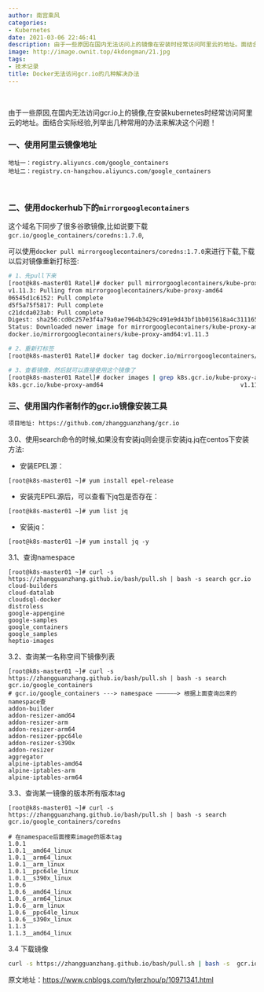 ```yaml
---
author: 南宫乘风
categories:
- Kubernetes
date: 2021-03-06 22:46:41
description: 由于一些原因在国内无法访问上的镜像在安装时经常访问阿里云的地址。面结合实际经验列举出几种常用的办法来解决这个问题！一、使用阿里云镜像地址地址一：地址二：二、使用下的这个域名下同步了很多谷歌镜像比如说要。。。。。。。
image: http://image.ownit.top/4kdongman/21.jpg
tags:
- 技术记录
title: Docker无法访问gcr.io的几种解决办法
---
```


<!--more-->

 

由于一些原因,在国内无法访问gcr.io上的镜像,在安装kubernetes时经常访问阿里云的地址。面结合实际经验,列举出几种常用的办法来解决这个问题！

### 一、使用阿里云镜像地址

```
地址一：registry.aliyuncs.com/google_containers
地址二：registry.cn-hangzhou.aliyuncs.com/google_containers
```

 

### 二、使用dockerhub下的`mirrorgooglecontainers`

​ 这个域名下同步了很多谷歌镜像,比如说要下载`gcr.io/google_containers/coredns:1.7.0`,

可以使用`docker pull mirrorgooglecontainers/coredns:1.7.0`来进行下载,下载以后对镜像重新打标签:

```bash
# 1、先pull下来
[root@k8s-master01 Ratel]# docker pull mirrorgooglecontainers/kube-proxy-amd64:v1.11.3
v1.11.3: Pulling from mirrorgooglecontainers/kube-proxy-amd64
06545d1c6152: Pull complete 
d5f5a75f5817: Pull complete 
c21dcda023ab: Pull complete 
Digest: sha256:cd0c257e3f4a79a0ae7964b3429c491e9d43bf1bb015618a4c311165d3915b7b
Status: Downloaded newer image for mirrorgooglecontainers/kube-proxy-amd64:v1.11.3
docker.io/mirrorgooglecontainers/kube-proxy-amd64:v1.11.3

# 2、重新打标签
[root@k8s-master01 Ratel]# docker tag docker.io/mirrorgooglecontainers/kube-proxy-amd64:v1.11.3   k8s.gcr.io/kube-proxy-amd64:v1.11.3

# 3、查看镜像，然后就可以直接使用这个镜像了
[root@k8s-master01 Ratel]# docker images | grep k8s.gcr.io/kube-proxy-amd64
k8s.gcr.io/kube-proxy-amd64                                       v1.11.3   be5a6e1ecfa6   2 years ago     97.8MB
```

### 三、使用国内作者制作的gcr.io镜像安装工具

```bash
项目地址: https://github.com/zhangguanzhang/gcr.io
```

3.0、使用search命令的时候,如果没有安装jq则会提示安装jq.jq在centos下安装方法:

 -    安装EPEL源：

```
[root@k8s-master01 ~]# yum install epel-release
```

 -    安装完EPEL源后，可以查看下jq包是否存在：

```
[root@k8s-master01 ~]# yum list jq
```

 -    安装jq：

```
[root@k8s-master01 ~]# yum install jq -y
```

3.1、查询namespace

```
[root@k8s-master01 ~]# curl -s https://zhangguanzhang.github.io/bash/pull.sh | bash -s search gcr.io
cloud-builders
cloud-datalab
cloudsql-docker
distroless
google-appengine
google-samples
google_containers
google_samples
heptio-images
```

3.2、查询某一名称空间下镜像列表

```
[root@k8s-master01 ~]# curl -s https://zhangguanzhang.github.io/bash/pull.sh | bash -s search gcr.io/google_containers
# gcr.io/google_containers ---> namespace ——————> 根据上面查询出来的namespace查
addon-builder
addon-resizer-amd64
addon-resizer-arm
addon-resizer-arm64
addon-resizer-ppc64le
addon-resizer-s390x
addon-resizer
aggregator
alpine-iptables-amd64
alpine-iptables-arm
alpine-iptables-arm64
```

3.3、查询某一镜像的版本所有版本tag

```
[root@k8s-master01 ~]# curl -s https://zhangguanzhang.github.io/bash/pull.sh | bash -s search gcr.io/google_containers/coredns 

# 在namespace后面搜索image的版本tag
1.0.1
1.0.1__amd64_linux
1.0.1__arm64_linux
1.0.1__arm_linux
1.0.1__ppc64le_linux
1.0.1__s390x_linux
1.0.6
1.0.6__amd64_linux
1.0.6__arm64_linux
1.0.6__arm_linux
1.0.6__ppc64le_linux
1.0.6__s390x_linux
1.1.3
1.1.3__amd64_linux
```

3.4 下载镜像

```bash
curl -s https://zhangguanzhang.github.io/bash/pull.sh | bash -s  gcr.io/google_containers/coredns:1.7.0
```

原文地址：<https://www.cnblogs.com/tylerzhou/p/10971341.html>